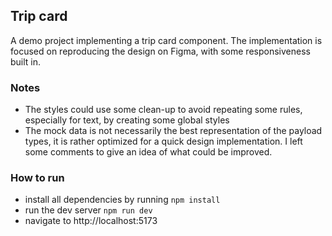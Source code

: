 ## Trip card

A demo project implementing a trip card component.
The implementation is focused on reproducing the design on Figma, with some responsiveness built in.

### Notes

-   The styles could use some clean-up to avoid repeating some rules, especially for text, by creating some global styles
-   The mock data is not necessarily the best representation of the payload types, it is rather optimized for a quick design implementation. I left some comments to give an idea of what could be improved.

### How to run

-   install all dependencies by running `npm install`
-   run the dev server `npm run dev`
-   navigate to http://localhost:5173
